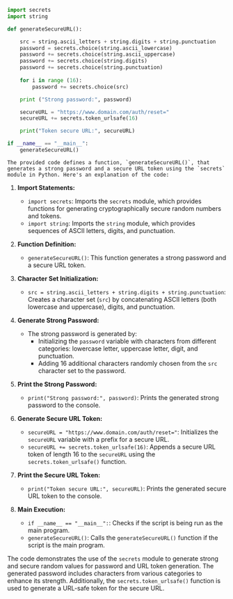 
```python
import secrets
import string

def generateSecureURL():

    src = string.ascii_letters + string.digits + string.punctuation
    password = secrets.choice(string.ascii_lowercase)
    password += secrets.choice(string.ascii_uppercase)
    password += secrets.choice(string.digits)
    password += secrets.choice(string.punctuation)
    
    for i in range (16):
        password += secrets.choice(src)

    print ("Strong password:", password)

    secureURL = "https://www.domain.com/auth/reset="
    secureURL += secrets.token_urlsafe(16)

    print("Token secure URL:", secureURL)

if __name__ == "__main__":
    generateSecureURL()
```

    The provided code defines a function, `generateSecureURL()`, that generates a strong password and a secure URL token using the `secrets` module in Python. Here's an explanation of the code:

1. **Import Statements:**
   - `import secrets`: Imports the `secrets` module, which provides functions for generating cryptographically secure random numbers and tokens.
   - `import string`: Imports the `string` module, which provides sequences of ASCII letters, digits, and punctuation.

2. **Function Definition:**
   - `generateSecureURL()`: This function generates a strong password and a secure URL token.

3. **Character Set Initialization:**
   - `src = string.ascii_letters + string.digits + string.punctuation`: Creates a character set (`src`) by concatenating ASCII letters (both lowercase and uppercase), digits, and punctuation.

4. **Generate Strong Password:**
   - The strong password is generated by:
      - Initializing the `password` variable with characters from different categories: lowercase letter, uppercase letter, digit, and punctuation.
      - Adding 16 additional characters randomly chosen from the `src` character set to the password.

5. **Print the Strong Password:**
   - `print("Strong password:", password)`: Prints the generated strong password to the console.

6. **Generate Secure URL Token:**
   - `secureURL = "https://www.domain.com/auth/reset="`: Initializes the `secureURL` variable with a prefix for a secure URL.
   - `secureURL += secrets.token_urlsafe(16)`: Appends a secure URL token of length 16 to the `secureURL` using the `secrets.token_urlsafe()` function.

7. **Print the Secure URL Token:**
   - `print("Token secure URL:", secureURL)`: Prints the generated secure URL token to the console.

8. **Main Execution:**
   - `if __name__ == "__main__":`: Checks if the script is being run as the main program.
   - `generateSecureURL()`: Calls the `generateSecureURL()` function if the script is the main program.

The code demonstrates the use of the `secrets` module to generate strong and secure random values for password and URL token generation. The generated password includes characters from various categories to enhance its strength. Additionally, the `secrets.token_urlsafe()` function is used to generate a URL-safe token for the secure URL.
